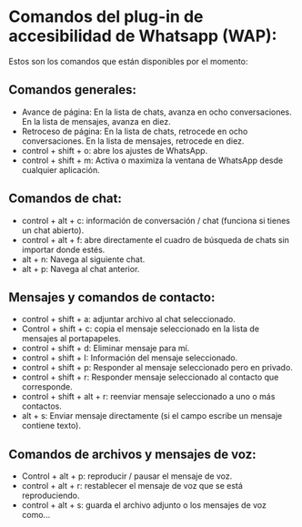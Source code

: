 # Comandos del plug-in de accesibilidad de Whatsapp (WAP):

Estos son los comandos que están disponibles por el momento:

## Comandos generales:

* Avance de página: En la lista de chats, avanza en ocho conversaciones. En la lista de mensajes, avanza en diez.
* Retroceso de página: En la lista de chats, retrocede en ocho conversaciones. En la lista de mensajes, retrocede en diez.
* control + shift + o: abre los ajustes de WhatsApp.
* control + shift + m: Activa o maximiza la ventana de WhatsApp desde cualquier aplicación.

## Comandos de chat:

* control + alt + c: información de conversación / chat (funciona si tienes un chat abierto).
* control + alt + f: abre directamente el cuadro de búsqueda de chats sin importar donde estés.
* alt + n: Navega al siguiente chat.
* alt + p: Navega al chat anterior.

## Mensajes y comandos de contacto:

* control + shift + a: adjuntar archivo al chat seleccionado.
* Control + shift + c: copia el mensaje seleccionado en la lista de mensajes al portapapeles.
* control + shift + d: Eliminar mensaje para mí.
* control + shift + I: Información del mensaje seleccionado.
* control + shift + p: Responder al mensaje seleccionado pero en privado.
* control + shift + r: Responder mensaje seleccionado al contacto que corresponde.
* control + shift + alt + r: reenviar mensaje seleccionado a uno o más contactos.
* alt + s: Enviar mensaje directamente (si el campo escribe un mensaje contiene texto).

## Comandos de archivos y mensajes de voz:

* Control + alt + p: reproducir / pausar el mensaje de voz.
* control + alt + r: restablecer el mensaje de voz que se está reproduciendo.
* control + alt + s: guarda el archivo adjunto o los mensajes de voz como...
